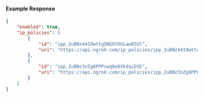 <!-- Code generated for API Clients. DO NOT EDIT. -->

#### Example Response

```json
{
	"enabled": true,
	"ip_policies": [
		{
			"id": "ipp_2uBNz4419wttgQNG8YOGLaw85Ul",
			"uri": "https://api.ngrok.com/ip_policies/ipp_2uBNz4419wttgQNG8YOGLaw85Ul"
		},
		{
			"id": "ipp_2uBNz3nZg8PPPswq0o6XkdqiDSE",
			"uri": "https://api.ngrok.com/ip_policies/ipp_2uBNz3nZg8PPPswq0o6XkdqiDSE"
		}
	]
}
```
